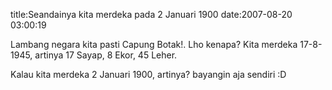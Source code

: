 title:Seandainya kita merdeka pada 2 Januari 1900
date:2007-08-20 03:00:19

Lambang negara kita pasti Capung Botak!. Lho kenapa? Kita merdeka 17-8-1945, artinya 17 Sayap, 8 Ekor, 45 Leher.

Kalau kita merdeka 2 Januari 1900, artinya? bayangin aja sendiri :D
